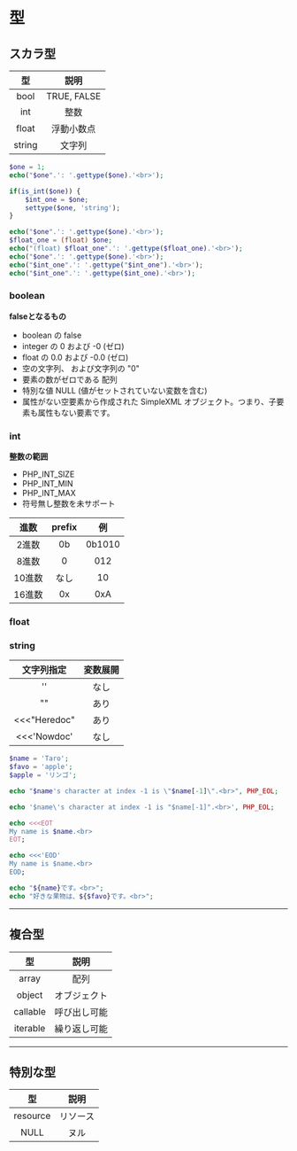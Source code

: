 # 型

## スカラ型

|   型   |    説明     |
| :----: | :---------: |
|  bool  | TRUE, FALSE |
|  int   |    整数     |
| float  | 浮動小数点  |
| string |   文字列    |

```php
$one = 1;
echo("$one".': '.gettype($one).'<br>');

if(is_int($one)) {
    $int_one = $one;
    settype($one, 'string');
}

echo("$one".': '.gettype($one).'<br>');
$float_one = (float) $one;
echo("(float) $float_one".': '.gettype($float_one).'<br>');
echo("$one".': '.gettype($one).'<br>');
echo("$int_one".': '.gettype("$int_one").'<br>');    
echo("$int_one".': '.gettype($int_one).'<br>');    
```

### boolean

**falseとなるもの**

- boolean の false
- integer の 0 および -0 (ゼロ)
- float の 0.0 および -0.0 (ゼロ)
- 空の文字列、 および文字列の "0"
- 要素の数がゼロである 配列
- 特別な値 NULL (値がセットされていない変数を含む)
- 属性がない空要素から作成された SimpleXML オブジェクト。つまり、子要素も属性もない要素です。


### int

**整数の範囲**

- PHP_INT_SIZE
- PHP_INT_MIN
- PHP_INT_MAX
- 符号無し整数を未サポート

|  進数  | prefix |   例   |
| :----: | :----: | :----: |
| 2進数  |   0b   | 0b1010 |
| 8進数  |   0    |  012   |
| 10進数 |  なし  |   10   |
| 16進数 |   0x   |  0xA   |

### float

### string

|  文字列指定  | 変数展開 |
| :----------: | :------: |
|      ''      |   なし   |
|      ""      |   あり   |
| <<<"Heredoc" |   あり   |
| <<<'Nowdoc'  |   なし   |

```php
$name = 'Taro';
$favo = 'apple';
$apple = 'リンゴ';

echo "$name's character at index -1 is \"$name[-1]\".<br>", PHP_EOL;

echo '$name\'s character at index -1 is "$name[-1]".<br>', PHP_EOL;

echo <<<EOT
My name is $name.<br>
EOT;

echo <<<'EOD'
My name is $name.<br>
EOD;

echo "${name}です。<br>";
echo "好きな果物は、${$favo}です。<br>";
```

-----

## 複合型

|    型    |     説明     |
| :------: | :----------: |
|  array   |     配列     |
|  object  | オブジェクト |
| callable | 呼び出し可能 |
| iterable | 繰り返し可能 |

-----

## 特別な型

|    型    |   説明   |
| :------: | :------: |
| resource | リソース |
|   NULL   |   ヌル   |
